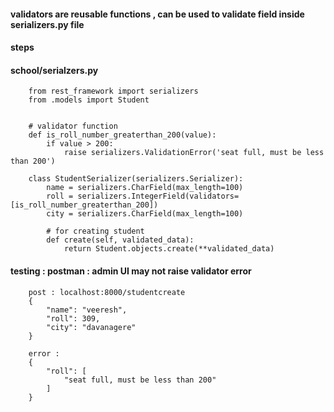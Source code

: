 #### validators are reusable functions , can be used to validate field inside serializers.py file

#### steps



#### school/serialzers.py

        from rest_framework import serializers
        from .models import Student


        # validator function
        def is_roll_number_greaterthan_200(value):
            if value > 200:
                raise serializers.ValidationError('seat full, must be less than 200')

        class StudentSerializer(serializers.Serializer):
            name = serializers.CharField(max_length=100)
            roll = serializers.IntegerField(validators=[is_roll_number_greaterthan_200])
            city = serializers.CharField(max_length=100)

            # for creating student
            def create(self, validated_data):
                return Student.objects.create(**validated_data)


#### testing : postman : admin UI may not raise validator error 

        post : localhost:8000/studentcreate
        {
            "name": "veeresh",
            "roll": 309,
            "city": "davanagere"
        }

        error : 
        {
            "roll": [
                "seat full, must be less than 200"
            ]
        }
